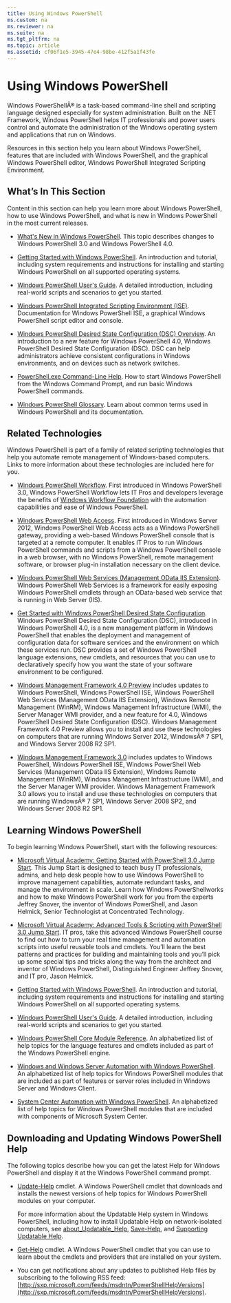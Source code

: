 ```yaml
---
title: Using Windows PowerShell
ms.custom: na
ms.reviewer: na
ms.suite: na
ms.tgt_pltfrm: na
ms.topic: article
ms.assetid: cf06f1e5-3945-47e4-98be-412f5a1f43fe
---
```

# Using Windows PowerShell
Windows PowerShellÂ® is a task\-based command\-line shell and scripting language designed especially for system administration. Built on the .NET Framework, Windows PowerShell helps IT professionals and power users control and automate the administration of the Windows operating system and applications that run on Windows.

Resources in this section help you learn about Windows PowerShell, features that are included with Windows PowerShell, and the graphical Windows PowerShell editor, Windows PowerShell Integrated Scripting Environment.

## What’s In This Section
Content in this section can help you learn more about Windows PowerShell, how to use Windows PowerShell, and what is new in Windows PowerShell in the most current releases.

-   [What's New in Windows PowerShell](../../whats-new/What-s-New-in-Windows-PowerShell-50.md). This topic describes changes to Windows PowerShell 3.0 and Windows PowerShell 4.0.

-   [Getting Started with Windows PowerShell](../Getting-Started-with-Windows-PowerShell.md). An introduction and tutorial, including system requirements and instructions for installing and starting Windows PowerShell on all supported operating systems.

-   [Windows PowerShell User's Guide](../Topic/Windows-PowerShell-User-s-Guide.md). A detailed introduction, including real\-world scripts and scenarios to get you started.

-   [Windows PowerShell Integrated Scripting Environment &#40;ISE&#41;](Windows-PowerShell-Integrated-Scripting-Environment--ISE-.md). Documentation for Windows PowerShell ISE, a graphical Windows PowerShell script editor and console.

-   [Windows PowerShell Desired State Configuration (DSC) Overview](https://technet.microsoft.com/en-us/library/04c9e716-822c-40f0-8fdf-f2dda8abd888). An introduction to a new feature for Windows PowerShell 4.0, Windows PowerShell Desired State Configuration (DSC). DSC can help administrators achieve consistent configurations in Windows environments, and on devices such as network switches.

-   [PowerShell.exe Command-Line Help](../../core-powershell/console/PowerShell.exe-Command-Line-Help.md). How to start Windows PowerShell from the Windows Command Prompt, and run basic Windows PowerShell commands.

-   [Windows PowerShell Glossary](../../Windows-PowerShell-Glossary.md). Learn about common terms used in Windows PowerShell and its documentation.

## Related Technologies
Windows PowerShell is part of a family of related scripting technologies that help you automate remote management of Windows\-based computers. Links to more information about these technologies are included here for you.

-   [Windows PowerShell Workflow](http://technet.microsoft.com/library/jj134242.aspx). First introduced in Windows PowerShell 3.0, Windows PowerShell Workflow lets IT Pros and developers leverage the benefits of [Windows Workflow Foundation](http://msdn.microsoft.com/library/ee342461.aspx) with the automation capabilities and ease of Windows PowerShell.

-   [Windows PowerShell Web Access](http://technet.microsoft.com/library/hh831611.aspx). First introduced in Windows Server 2012, Windows PowerShell Web Access acts as a Windows PowerShell gateway, providing a web\-based Windows PowerShell console that is targeted at a remote computer. It enables IT Pros to run Windows PowerShell commands and scripts from a Windows PowerShell console in a web browser, with no Windows PowerShell, remote management software, or browser plug\-in installation necessary on the client device.

-   [Windows PowerShell Web Services (Management OData IIS Extension)](http://msdn.microsoft.com/library/windows/desktop/hh880865.aspx). Windows PowerShell Web Services is a framework for easily exposing Windows PowerShell cmdlets through an OData\-based web service that is running in Web Server (IIS).

-   [Get Started with Windows PowerShell Desired State Configuration](https://technet.microsoft.com/en-us/library/c134aa32-b085-4656-9a89-955d8ff768d0). Windows PowerShell Desired State Configuration (DSC), introduced in Windows PowerShell 4.0, is a new management platform in Windows PowerShell that enables the deployment and management of configuration data for software services and the environment on which these services run. DSC provides a set of Windows PowerShell language extensions, new cmdlets, and resources that you can use to declaratively specify how you want the state of your software environment to be configured.

-   [Windows Management Framework 4.0 Preview](http://go.microsoft.com/fwlink/?LinkID=293881) includes updates to Windows PowerShell, Windows PowerShell ISE, Windows PowerShell Web Services (Management OData IIS Extension), Windows Remote Management (WinRM), Windows Management Infrastructure (WMI), the Server Manager WMI provider, and a new feature for 4.0, Windows PowerShell Desired State Configuration (DSC). Windows Management Framework 4.0 Preview allows you to install and use these technologies on computers that are running Windows Server 2012, WindowsÂ® 7 SP1, and Windows Server 2008 R2 SP1.

-   [Windows Management Framework 3.0](http://www.microsoft.com/download/details.aspx?id=34595) includes updates to Windows PowerShell, Windows PowerShell ISE, Windows PowerShell Web Services (Management OData IIS Extension), Windows Remote Management (WinRM), Windows Management Infrastructure (WMI), and the Server Manager WMI provider. Windows Management Framework 3.0 allows you to install and use these technologies on computers that are running WindowsÂ® 7 SP1, Windows Server 2008 SP2, and Windows Server 2008 R2 SP1.

## Learning Windows PowerShell
To begin learning Windows PowerShell, start with the following resources:

-   [Microsoft Virtual Academy: Getting Started with PowerShell 3.0 Jump Start](https://mva.microsoft.com/en-us/training-courses/getting-started-with-powershell-3-0-jump-start-8276). This Jump Start is designed to teach busy IT professionals, admins, and help desk people how to use Windows PowerShell to improve management capabilities, automate redundant tasks, and manage the environment in scale. Learn how Windows PowerShellworks and how to make Windows PowerShell work for you from the experts Jeffrey Snover, the inventor of Windows PowerShell, and Jason Helmick, Senior Technologist at Concentrated Technology.

-   [Microsoft Virtual Academy: Advanced Tools & Scripting with PowerShell 3.0 Jump Start](https://mva.microsoft.com/en-US/training-courses/advanced-tools-scripting-with-powershell-30-jump-start-8277). IT pros, take this advanced Windows PowerShell course to find out how to turn your real time management and automation scripts into useful reusable tools and cmdlets. You’ll learn the best patterns and practices for building and maintaining tools and you’ll pick up some special tips and tricks along the way from the architect and inventor of Windows PowerShell, Distinguished Engineer Jeffrey Snover, and IT pro, Jason Helmick.

-   [Getting Started with Windows PowerShell](../Getting-Started-with-Windows-PowerShell.md). An introduction and tutorial, including system requirements and instructions for installing and starting Windows PowerShell on all supported operating systems.

-   [Windows PowerShell User's Guide](../Topic/Windows-PowerShell-User-s-Guide.md). A detailed introduction, including real\-world scripts and scenarios to get you started.

-   [Windows PowerShell Core Module Reference](http://technet.microsoft.com/library/hh847741(v=wps.630).aspx). An alphabetized list of help topics for the language features and cmdlets included as part of the Windows PowerShell engine.

-   [Windows and Windows Server Automation with Windows PowerShell](http://technet.microsoft.com/library/dn249523.aspx). An alphabetized list of help topics for Windows PowerShell modules that are included as part of features or server roles included in Windows Server and Windows Client.

-   [System Center Automation with Windows PowerShell](https://technet.microsoft.com/en-us/library/mt156962.aspx). An alphabetized list of help topics for Windows PowerShell modules that are included with components of Microsoft System Center.

## Downloading and Updating Windows PowerShell Help
The following topics describe how you can get the latest Help for Windows PowerShell and display it at the Windows PowerShell command prompt.

-   [Update-Help](http://technet.microsoft.com/library/hh849720.aspx) cmdlet. A Windows PowerShell cmdlet that downloads and installs the newest versions of help topics for Windows PowerShell modules on your computer.

    For more information about the Updatable Help system in Windows PowerShell, including how to install Updatable Help on network\-isolated computers, see [about_Updatable_Help](http://technet.microsoft.com/library/hh847735.aspx), [Save-Help](http://technet.microsoft.com/library/hh849724.aspx), and [Supporting Updatable Help](http://msdn.microsoft.com/library/hh852754.aspx).

-   [Get-Help](http://technet.microsoft.com/library/hh849696(v=wps.630).aspx) cmdlet. A Windows PowerShell cmdlet that you can use to learn about the cmdlets and providers that are installed on your system.

-   You can get notifications about any updates to published Help files by subscribing to the following RSS feed: [http://sxp.microsoft.com/feeds/msdntn/PowerShellHelpVersions](http://sxp.microsoft.com/feeds/msdntn/PowerShellHelpVersions).
